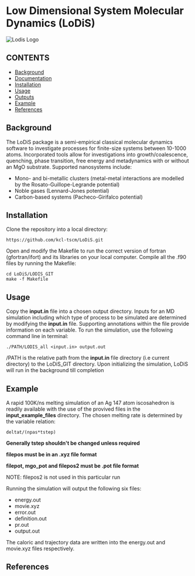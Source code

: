 # Low Dimensional System Molecular Dynamics (LoDiS)

![Lodis Logo](/home/k1811518/Documents/LoDiS_MD/documentation/Mini_Version_2016/lodis_logo.png)

## CONTENTS
* [Background](#background)
* [Documentation](#documentation)
* [Installation](#installation)
* [Usage](#usage)
* [Outputs](#outputs)
* [Example](#example)
* [References](#references)

## Background
The LoDiS package is a semi-empirical classical molecular dynamics software to investigate processes for finite-size systems
between 10-1000 atoms. Incorporated tools allow for investigations into growth/coalescence, quenching, phase transition, 
free energy and metadynamics with or without an MgO substrate. Supported nanosystems include:

* Mono- and bi-metallic clusters (metal-metal interactions are modelled by the Rosato-Guillope-Legrande potential)
* Noble gases (Lennard-Jones potential)
* Carbon-based systems (Pacheco-Girifalco potential)

## Installation
Clone the repository into a local directory:
```
https://github.com/kcl-tscm/LoDiS.git
```

Open and modify the Makefile to run the correct version of fortran (gfortran/ifort) and its libraries on your local computer.
Compile all the .f90 files by running the Makefile:
```
cd LoDiS/LODIS_GIT
make -f Makefile
```

## Usage
Copy the **input.in** file into a chosen output directory.
Inputs for an MD simulation including which type of process to be simulated are determined by modifying the **input.in** file.
Supporting annotations within the file provide information on each variable. To run the simulation, use the following command line in terminal:
```
./PATH/LODIS_all <input.in> output.out
```
/PATH is the relative path from the **input.in** file directory (i.e current directory) to the LoDiS_GIT directory.
Upon initializing the simulation, LoDiS will run in the background till completion

## Example
A rapid 100K/ns melting simulation of an Ag 147 atom iscosahedron is readily available with the use of the provived files in the **input_example_files** directory.
The chosen melting rate is determined by the variable relation:
```
deltat/(npas*tstep)
```

**Generally tstep shouldn't be changed unless required**

**filepos must be in an .xyz file format**

**filepot, mgo_pot and filepos2 must be .pot file format**

NOTE: filepos2 is not used in this particular run

Running the simulation will output the following six files:
* energy.out
* movie.xyz
* error.out
* definition.out
* pr.out
* output.out

The caloric and trajectory data are written into the energy.out and movie.xyz files respectively.

## References